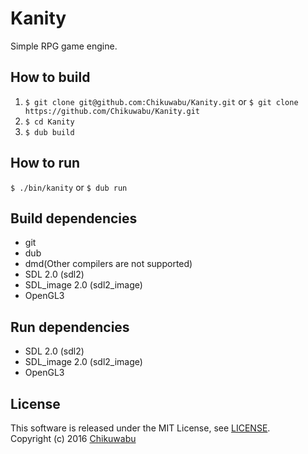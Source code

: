 # Kanity
Simple RPG game engine.

## How to build
1. `$ git clone git@github.com:Chikuwabu/Kanity.git` or `$ git clone https://github.com/Chikuwabu/Kanity.git`
2. `$ cd Kanity`
3. `$ dub build`

## How to run
`$ ./bin/kanity`
or
`$ dub run`
## Build dependencies
- git
- dub
- dmd(Other compilers are not supported)
- SDL 2.0 (sdl2)
- SDL_image 2.0 (sdl2_image)
- OpenGL3

## Run dependencies
- SDL 2.0 (sdl2)
- SDL_image 2.0 (sdl2_image)
- OpenGL3

## License
This software is released under the MIT License, see [LICENSE](LICENSE).  
Copyright (c) 2016 [Chikuwabu](http://tkwb.otyakai.xyz)
